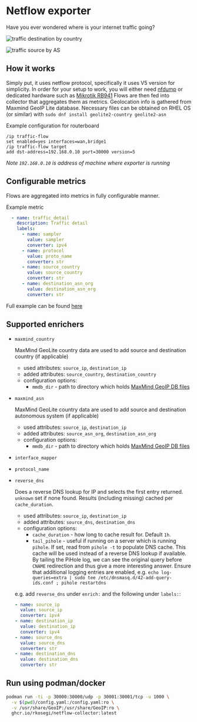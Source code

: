 # Netflow exporter

Have you ever wondered where is your internet traffic going?

![traffic destination by country](docs/traffic_destination_by_country.png)

![traffic source by AS](docs/traffic_source_by_as.png)

## How it works

Simply put, it uses netflow protocol, specifically it uses V5 version for simplicity.
In order for your setup to work, you will either need [nfdump](https://github.com/phaag/nfdump)
or dedicated hardware such as [Mikrotik RB941](https://mikrotik.com/product/RB941-2nD)
Flows are then fed into collector that aggregates them as metrics.
Geolocation info is gathered from Maxmind GeoIP Lite database.
Necessary files can be obtained on RHEL OS (or similar) with `sudo dnf install geolite2-country geolite2-asn`


Example configuration for routerboard
```
/ip traffic-flow
set enabled=yes interfaces=wan,bridge1
/ip traffic-flow target
add dst-address=192.168.0.10 port=30000 version=5
```

_Note `192.168.0.10` is address of machine where exporter is running_

## Configurable metrics

Flows are aggregated into metrics in fully configurable manner.

Example metric
```yaml
  - name: traffic_detail
    description: Traffic detail
    labels:
      - name: sampler
        value: sampler
        converter: ipv4
      - name: protocol
        value: proto_name
        converter: str
      - name: source_country
        value: source_country
        converter: str
      - name: destination_asn_org
        value: destination_asn_org
        converter: str
```

Full example can be found [here](docs/config.yaml)

## Supported enrichers


- `maxmind_country`

  MaxMind GeoLite country data are used to add source and destination country (if applicable)
  - used attributes: `source_ip`, `destination_ip`
  - added attributes: `source_country`, `destination_country`
  - configuration options:
    - `mmdb_dir` - path to directory which holds [MaxMind GeoIP DB files](https://dev.maxmind.com/geoip/geolite2-free-geolocation-data)

- `maxmind_asn`

  MaxMind GeoLite country data are used to add source and destination autonomous system (if applicable)
  - used attributes: `source_ip`, `destination_ip`
  - added attributes: `source_asn_org`, `destination_asn_org`
  - configuration options:
    - `mmdb_dir` - path to directory which holds [MaxMind GeoIP DB files](https://dev.maxmind.com/geoip/geolite2-free-geolocation-data)

- `interface_mapper`
- `protocol_name`

- `reverse_dns`

  Does a reverse DNS lookup for IP and selects the first entry returned. `unknown` set if none found. Results (including missing) cached per `cache_duration`.

  - used attributes: `source_ip`, `destination_ip`
  - added attributes: `source_dns`, `destination_dns`
  - configuration options:
    - `cache_duration` - how long to cache result for. Default `1h`.
    - `tail_pihole` - useful if running on a server which is running `pihole`. If set, read from `pihole -t` to populate DNS cache. This cache will be used instead of a reverse DNS lookup if available. By tailing the PiHole log, we can see the original query before `CNAME` redirection and thus give a more interesting answer. Ensure that additional logging entries are enabled, e.g. `echo log-queries=extra | sudo tee /etc/dnsmasq.d/42-add-query-ids.conf ; pihole restartdns`

  e.g. add `reverse_dns` under `enrich:` and the following under `labels:`:

  ```yaml
  - name: source_ip
    value: source_ip
    converter: ipv4
  - name: destination_ip
    value: destination_ip
    converter: ipv4
  - name: source_dns
    value: source_dns
    converter: str
  - name: destination_dns
    value: destination_dns
    converter: str
  ```

## Run using podman/docker

```bash
podman run -ti -p 30000:30000/udp -p 30001:30001/tcp -u 1000 \
  -v $(pwd)/config.yaml:/config.yaml:ro \
  -v /usr/share/GeoIP:/usr/share/GeoIP:ro \
  ghcr.io/rkosegi/netflow-collector:latest
```
